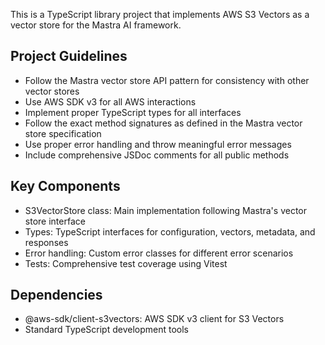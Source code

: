 <!-- Use this file to provide workspace-specific custom instructions to Copilot. For more details, visit https://code.visualstudio.com/docs/copilot/copilot-customization#_use-a-githubcopilotinstructionsmd-file -->

This is a TypeScript library project that implements AWS S3 Vectors as a vector store for the Mastra AI framework.

## Project Guidelines

- Follow the Mastra vector store API pattern for consistency with other vector stores
- Use AWS SDK v3 for all AWS interactions
- Implement proper TypeScript types for all interfaces
- Follow the exact method signatures as defined in the Mastra vector store specification
- Use proper error handling and throw meaningful error messages
- Include comprehensive JSDoc comments for all public methods

## Key Components

- S3VectorStore class: Main implementation following Mastra's vector store interface
- Types: TypeScript interfaces for configuration, vectors, metadata, and responses
- Error handling: Custom error classes for different error scenarios
- Tests: Comprehensive test coverage using Vitest

## Dependencies

- @aws-sdk/client-s3vectors: AWS SDK v3 client for S3 Vectors
- Standard TypeScript development tools

